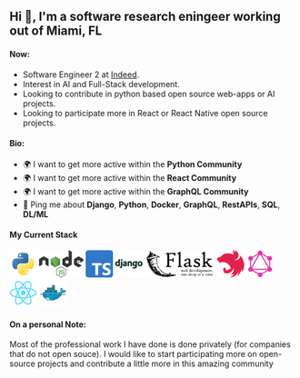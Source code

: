 ## Hi 👋, I'm a software research eningeer working out of Miami, FL

#### Now:

- Software Engineer 2 at [Indeed](https://indeed.com).
- Interest in AI and Full-Stack development.
- Looking to contribute in python based open source web-apps or AI projects.
- Looking to participate more in React or React Native open source projects.

#### Bio:

- 🌍 I want to get more active within the **Python Community**
- 🌍 I want to get more active within the **React Community**
- 🌍 I want to get more active within the **GraphQL Community**
- 💬 Ping me about **Django**, **Python**, **Docker**, **GraphQL**, **RestAPIs**, **SQL**, **DL/ML**

#### My Current Stack

<img height="48" src="img/python-original.svg" alt="python"> <img height="48" src="img/nodejs_logo.png" alt="NodeJS"> <img height="48" src="img/typescript1.png" alt="TS"> <img height="48" src="img/django-plain-wordmark.svg" alt="Django"> <img height="48" src="img/flask-logo.png" alt="Flask"> <img height="48" src="img/nestjs.png" alt="NestJS"> <img height="48" src="img/GraphQL_Logo1.png" alt="GraphQL"> <img height="48" src="img/react-original.svg" alt="React"> <img height="48" src="img/docker-original1.svg" alt="Docker"> 

#### On a personal Note:

Most of the professional work I have done is done privately (for companies that do not open souce). I would like to start participating more on open-source projects and contribute a little more in this amazing community
